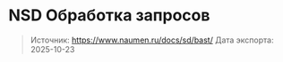 # NSD Обработка запросов

> Источник: https://www.naumen.ru/docs/sd/bast/
> Дата экспорта: 2025-10-23

